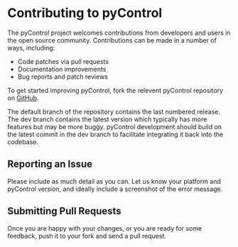 # Contributing to pyControl

The pyControl project welcomes contributions from developers and
users in the open source community. Contributions can be made in a number of ways, including:

- Code patches via pull requests
- Documentation improvements
- Bug reports and patch reviews

To get started improving pyControl, fork the relevent pyControl repository on [GitHub](https://github.com/pyControl).

The default branch of the repository contains the last numbered release. The dev branch contains the latest version which typically has more features but may be more buggy. pyControl development should build on the latest commit in the dev branch to facilitate integrating it back into the codebase.

## Reporting an Issue

Please include as much detail as you can. Let us know your platform and pyControl version, and ideally include a screenshot of the error message.

## Submitting Pull Requests

Once you are happy with your changes, or you are ready for some feedback, push it to your fork and send a pull request.
